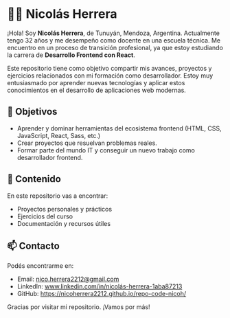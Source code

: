 # 👨‍💻 Nicolás Herrera

¡Hola! Soy **Nicolás Herrera**, de Tunuyán, Mendoza, Argentina. Actualmente tengo 32 años y me desempeño como docente en una escuela técnica. Me encuentro en un proceso de transición profesional, ya que estoy estudiando la carrera de **Desarrollo Frontend con React**.

Este repositorio tiene como objetivo compartir mis avances, proyectos y ejercicios relacionados con mi formación como desarrollador. Estoy muy entusiasmado por aprender nuevas tecnologías y aplicar estos conocimientos en el desarrollo de aplicaciones web modernas.

## 🚀 Objetivos

- Aprender y dominar herramientas del ecosistema frontend (HTML, CSS, JavaScript, React, Sass, etc.)
- Crear proyectos que resuelvan problemas reales.
- Formar parte del mundo IT y conseguir un nuevo trabajo como desarrollador frontend.

## 📂 Contenido

En este repositorio vas a encontrar:

- Proyectos personales y prácticos
- Ejercicios del curso
- Documentación y recursos útiles

## 📫 Contacto

Podés encontrarme en:

- Email: nico.herrera2212@gmail.com
- LinkedIn: www.linkedin.com/in/nicolás-herrera-1aba87213
- GitHub: https://nicoherrera2212.github.io/repo-code-nicoh/


Gracias por visitar mi repositorio. ¡Vamos por más!

